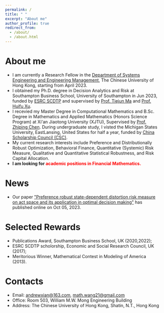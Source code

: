 ```yaml
---
permalink: /
title: " "
excerpt: "About me"
author_profile: true
redirect_from: 
  - /about/
  - /about.html
---
```



About me
======
- I am currently a Research Fellow in the [Department of Systems Engineering and Engineering Management](https://www.se.cuhk.edu.hk/), The Chinese University of Hong Kong, starting from April 2023.
- I obtained my Ph.D. degree in Decision Analytics and Risk at Southampton Business School, University of Southampton in Jun 2023, funded by [ESRC SCDTP](https://southcoastdtp.ac.uk/) and supervised by [Prof. Tiejun Ma](https://www.southampton.ac.uk/people/5x7tdj/doctor-tiejun-ma#about) and [Prof. Huifu Xu](https://www1.se.cuhk.edu.hk/~hfxu/index.html).
- I recevied my Master Degree in Computational Mathematics and B.Sc. Degree in Mathematics and Applied Mathematics (Honors Science Program) at Xi'an Jiaotong University (XJTU), Supervised by [Prof. Zhiping Chen](https://gr.xjtu.edu.cn/en/web/zpchencn). During undergraduate study, I visted the Michigan States University, EastLansing, United States for half a year, funded by [China Scholarship Council (CSC)](https://www.chinesescholarshipcouncil.com/). 
- My current research interests include Preference and Distributionally Robust Optimization, Behavioral Finance, Quantitative (Systemic) Risk Measure, Qualitative and Quantitative Statistical Robustness, and Risk Capital Allocation. 
- **I am looking for <font color="red">academic positions in Financial Mathematics.</font>**

News
======
- Our paper ["Preference robust state-dependent distortion risk measure on act space and its application in optimal decision making"](https://link.springer.com/article/10.1007/s10287-023-00475-x) has published online on Oct 05, 2023.

Selected Rewards
======
- Publications Award, Southampton Business School, UK (2020,2022);
- ESRC SCDTP scholorship, Economic and Social Research Council, UK (2017);
- Meritorious Winner, Mathematical Contest in Modeling of America (2013). 

Contacts
======
- Email: andrewxian@163.com, math.wang21@gmail.com
- Office: Room 503, William M.W. Mong Engineering Building
- Address: The Chinese University of Hong Kong, Shatin, N.T., Hong Kong




